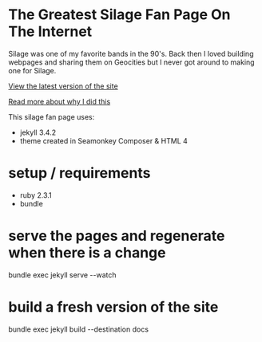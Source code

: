 # The Greatest Silage Fan Page On The Internet

Silage was one of my favorite bands in the 90's.  Back then I loved building webpages
and sharing them on Geocities but I never got around to making one for Silage.

[View the latest version of the site](https://jdodson.github.io/silagefanpage/)

[Read more about why I did this](https://medium.com/@jdodson/why-i-created-a-90s-fan-page-for-the-greatest-band-in-the-world-and-wrote-this-think-piece-about-e8b11d21becb)

This silage fan page uses:
* jekyll 3.4.2
* theme created in Seamonkey Composer & HTML 4

# setup / requirements

* ruby 2.3.1
* bundle

# serve the pages and regenerate when there is a change
bundle exec jekyll serve --watch

# build a fresh version of the site
bundle exec jekyll build --destination docs
